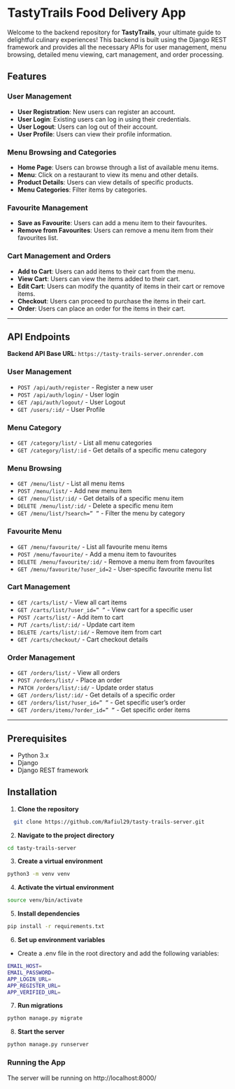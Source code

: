 # TastyTrails Food Delivery App

Welcome to the backend repository for **TastyTrails**, your ultimate guide to delightful culinary experiences! This backend is built using the Django REST framework and provides all the necessary APIs for user management, menu browsing, detailed menu viewing, cart management, and order processing.

## Features

### User Management
- **User Registration**: New users can register an account.
- **User Login**: Existing users can log in using their credentials.
- **User Logout**: Users can log out of their account.
- **User Profile**: Users can view their profile information.

### Menu Browsing and Categories
- **Home Page**: Users can browse through a list of available menu items.
- **Menu**: Click on a restaurant to view its menu and other details.
- **Product Details**: Users can view details of specific products.
- **Menu Categories**: Filter items by categories.

### Favourite Management
- **Save as Favourite**: Users can add a menu item to their favourites.
- **Remove from Favourites**: Users can remove a menu item from their favourites list.

### Cart Management and Orders
- **Add to Cart**: Users can add items to their cart from the menu.
- **View Cart**: Users can view the items added to their cart.
- **Edit Cart**: Users can modify the quantity of items in their cart or remove items.
- **Checkout**: Users can proceed to purchase the items in their cart.
- **Order**: Users can place an order for the items in their cart.

---

## API Endpoints

**Backend API Base URL**: `https://tasty-trails-server.onrender.com`

### User Management
- `POST /api/auth/register` - Register a new user
- `POST /api/auth/login/` - User login
- `GET /api/auth/logout/` - User Logout
- `GET /users/:id/` - User Profile

### Menu Category
- `GET /category/list/` - List all menu categories
- `GET /category/list/:id` - Get details of a specific menu category

### Menu Browsing
- `GET /menu/list/` - List all menu items
- `POST /menu/list/` - Add new menu item
- `GET /menu/list/:id/` - Get details of a specific menu item
- `DELETE /menu/list/:id/` - Delete a specific menu item
- `GET /menu/list/?search=” ”` - Filter the menu by category

### Favourite Menu
- `GET /menu/favourite/` - List all favourite menu items
- `POST /menu/favourite/` - Add a menu item to favourites
- `DELETE /menu/favourite/:id/` - Remove a menu item from favourites
- `GET /menu/favourite/?user_id=2` - User-specific favourite menu list

### Cart Management
- `GET /carts/list/` - View all cart items
- `GET /carts/list/?user_id=” ”` - View cart for a specific user
- `POST /carts/list/` - Add item to cart
- `PUT /carts/list/:id/` - Update cart item
- `DELETE /carts/list/:id/` - Remove item from cart
- `GET /carts/checkout/` - Cart checkout details

### Order Management
- `GET /orders/list/` - View all orders
- `POST /orders/list/` - Place an order
- `PATCH /orders/list/:id/` - Update order status
- `GET /orders/list/:id/` - Get details of a specific order
- `GET /orders/list/?user_id=” ”` - Get specific user’s order
- `GET /orders/items/?order_id=” ”` - Get specific order items

---

## Prerequisites
- Python 3.x
- Django
- Django REST framework

## Installation

1. **Clone the repository**
 ```sh
   git clone https://github.com/Rafiul29/tasty-trails-server.git
```
2. **Navigate to the project directory**
```sh
cd tasty-trails-server
```
3. **Create a virtual environment**
```sh
python3 -m venv venv
```
4. **Activate the virtual environment**
```sh
source venv/bin/activate
```
5. **Install dependencies**
```sh
pip install -r requirements.txt
```
6. **Set up environment variables**
- Create a .env file in the root directory and add the following variables:
```sh
EMAIL_HOST=
EMAIL_PASSWORD=
APP_LOGIN_URL=
APP_REGISTER_URL=
APP_VERIFIED_URL=
```
7. **Run migrations**
 ```sh
python manage.py migrate
```
8. **Start the server**
```sh
python manage.py runserver
```
### Running the App
The server will be running on http://localhost:8000/
